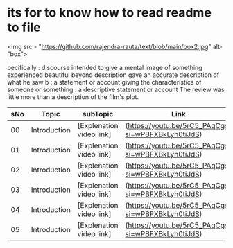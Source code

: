 # its for to know  how to read readme to file 
<img src - "https://github.com/rajendra-rauta/text/blob/main/box2.jpg" alt- "box">

pecifically : discourse intended to give a mental image of something experienced
beautiful beyond description
gave an accurate description of what he saw
b
: a statement or account giving the characteristics of someone or something : a descriptive statement or account
The review was little more than a description of the film's plot.





|sNo|Topic| subTopic| Link|
|-|-|-|-|
|00| Introduction | [Explenation video link] |(https://youtu.be/5rC5_PAqCgs?si=wPBFXBkLyh0tiJdS)
|01| Introduction | [Explenation video link] |(https://youtu.be/5rC5_PAqCgs?si=wPBFXBkLyh0tiJdS)
|02| Introduction | [Explenation video link] |(https://youtu.be/5rC5_PAqCgs?si=wPBFXBkLyh0tiJdS)
|03| Introduction | [Explenation video link] |(https://youtu.be/5rC5_PAqCgs?si=wPBFXBkLyh0tiJdS)
|04| Introduction | [Explenation video link] |(https://youtu.be/5rC5_PAqCgs?si=wPBFXBkLyh0tiJdS)
|05| Introduction | [Explenation video link] |(https://youtu.be/5rC5_PAqCgs?si=wPBFXBkLyh0tiJdS)
